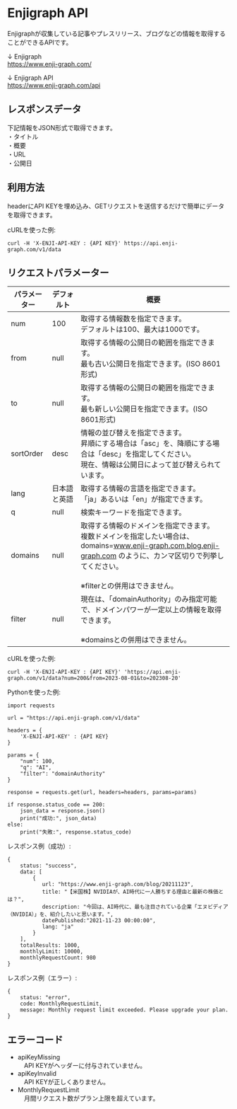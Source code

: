 # Enjigraph API
Enjigraphが収集している記事やプレスリリース、ブログなどの情報を取得することができるAPIです。

↓ Enjigraph  
https://www.enji-graph.com/

↓ Enjigraph API  
https://www.enji-graph.com/api

## レスポンスデータ
下記情報をJSON形式で取得できます。  
・タイトル  
・概要  
・URL  
・公開日  

## 利用方法
headerにAPI KEYを埋め込み、GETリクエストを送信するだけで簡単にデータを取得できます。

cURLを使った例:
```
curl -H 'X-ENJI-API-KEY : {API KEY}' https://api.enji-graph.com/v1/data
```

## リクエストパラメーター
| パラメーター | デフォルト | 概要 |
| ---- | ---- | ---- |
| num | 100 | 取得する情報数を指定できます。<br>デフォルトは100、最大は1000です。 |
| from | null | 取得する情報の公開日の範囲を指定できます。<br>最も古い公開日を指定できます。(ISO 8601形式) |
| to | null | 取得する情報の公開日の範囲を指定できます。<br>最も新しい公開日を指定できます。(ISO 8601形式) |
| sortOrder | desc | 情報の並び替えを指定できます。<br>昇順にする場合は「asc」を、降順にする場合は「desc」を指定してください。<br>現在、情報は公開日によって並び替えられています。 |
| lang | 日本語と英語 | 取得する情報の言語を指定できます。<br>「ja」あるいは「en」が指定できます。 | 
| q | null | 検索キーワードを指定できます。 |
| domains | null | 取得する情報のドメインを指定できます。<br>複数ドメインを指定したい場合は、domains=www.enji-graph.com,blog.enji-graph.com のように、カンマ区切りで列挙してください。<br><br>※filterとの併用はできません。 |
| filter | null | 現在は、「domainAuthority」のみ指定可能で、ドメインパワーが一定以上の情報を取得できます。<br><br>※domainsとの併用はできません。 |

cURLを使った例:
```
curl -H 'X-ENJI-API-KEY : {API KEY}' 'https://api.enji-graph.com/v1/data?num=200&from=2023-08-01&to=202308-20'
```

Pythonを使った例:
```
import requests

url = "https://api.enji-graph.com/v1/data"

headers = {
    'X-ENJI-API-KEY' : {API KEY}
}

params = {
    "num": 100,
    "q": "AI",
    "filter": "domainAuthority"
}

response = requests.get(url, headers=headers, params=params)

if response.status_code == 200:
    json_data = response.json()
    print("成功:", json_data)
else:
    print("失敗:", response.status_code)
```

レスポンス例（成功）:
```
{
    status: "success",
    data: [
        {
           url: "https://www.enji-graph.com/blog/20211123",
           title: "【米国株】NVIDIAが、AI時代に一人勝ちする理由と最新の株価とは？",
           description: "今回は、AI時代に、最も注目されている企業「エヌビディア（NVIDIA）」を、紹介したいと思います。",
           datePublished:"2021-11-23 00:00:00",
           lang: "ja"
        }
    ],
    totalResults: 1000,
    monthlyLimit: 10000,
    monthlyRequestCount: 980
}
```

レスポンス例（エラー）:
```
{
    status: "error",
    code: MonthlyRequestLimit,
    message: Monthly request limit exceeded. Please upgrade your plan.
}
```

## エラーコード
- apiKeyMissing  
　API KEYがヘッダーに付与されていません。
- apiKeyInvalid  
　API KEYが正しくありません。
- MonthlyRequestLimit  
　月間リクエスト数がプラン上限を超えています。



